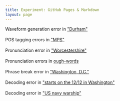 ```yaml
---
title: Experiment: GitHub Pages & Markdown
layout: page
---
```

Waveform generation error in ["Durham"](Durham.wav) <br><br>
POS tagging errors in ["MPS"](MPS.wav)<br><br>
Pronunciation error in ["Worcestershire"](Worcestershire.wav)<br><br>
Pronunciation errors in [ough-words](ough.wav)<br><br>
Phrase break error in ["Washington, D.C."](save.wav)<br><br>
Decoding error in ["starts on the 12/12 in Washington"](save.wav)<br><br>
Decoding error in ["US navy warship"](beijing.wav)<br><br>

